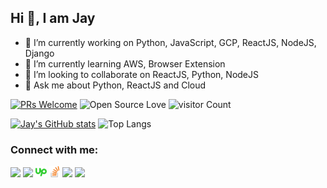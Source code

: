 ## Hi 👋, I am Jay

- 🔭 I’m currently working on Python, JavaScript, GCP, ReactJS, NodeJS, Django
- 🌱 I’m currently learning AWS, Browser Extension
- 👯 I’m looking to collaborate on ReactJS, Python, NodeJS
- 💬 Ask me about Python, ReactJS and Cloud

[![PRs Welcome](https://img.shields.io/badge/PRs-welcome-brightgreen.svg?style=flat&logo=github)](https://github.com/jp9573)  ![Open Source Love](https://badges.frapsoft.com/os/v2/open-source.svg?v=103) ![visitor Count](https://visitor-badge.laobi.icu/badge?page_id=jp9573.jp9573)

[![Jay's GitHub stats](https://github-readme-stats.vercel.app/api?username=jp9573)](https://github.com/anuraghazra/github-readme-stats)
![Top Langs](https://github-readme-stats.vercel.app/api/top-langs/?username=jp9573&langs_count=8&layout=compact)

<h3 align="left">Connect with me:</h3>

[<img src="https://img.icons8.com/color/48/000000/contract-job.png" width="3.5%"/>](https://jaypatel.co.in/)
[<img src="https://img.icons8.com/color/48/000000/linkedin.png" width="3.5%"/>](https://www.linkedin.com/in/jay-patel-17438695)
[<img src="/assets/upwork.svg" width="3.5%"/>](https://www.upwork.com/o/profiles/users/_~01ccd1066d409f2b4d/)
[<img src="/assets/stackoverflow.svg" width="3.5%"/>](https://stackoverflow.com/users/6202039/jay-patel)
[<img src="https://img.icons8.com/color/48/000000/medium.png" width="3.5%"/>](https://medium.com/@jp9573)
<a href="mailto:jp9573@gmail.com"> <img src="https://img.icons8.com/fluent/48/000000/gmail.png" width="3.5%"/> </a>
